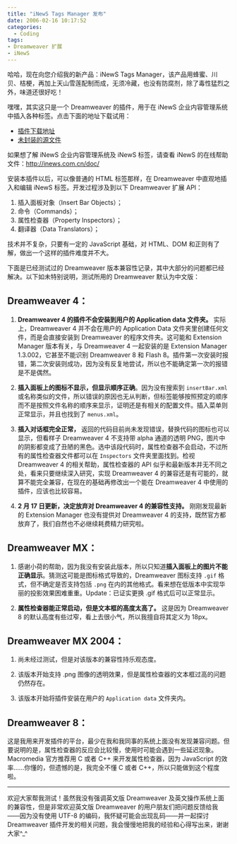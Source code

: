 ```yaml
---
title: "iNewS Tags Manager 发布"
date: 2006-02-16 10:17:52
categories:
  - Coding
tags:
- Dreamweaver 扩展
- iNewS
---
```

哈哈，现在向您介绍我的新产品：iNewS Tags Manager，该产品用蜂蜜、川贝、桔梗，再加上天山雪莲配制而成，无须冷藏，也没有防腐剂，除了毒性猛烈之外，味道还很好吃！

嘿嘿，其实这只是一个 Dreamweaver 的插件，用于在 iNewS 企业内容管理系统中插入各种标签。点击下面的地址下载试用：

- [插件下载地址](/downloads/iNews.mxp) 
- [未封装的源文件](/downloads/iNews.rar)

如果想了解 iNewS 企业内容管理系统及 iNewS 标签，请查看 iNewS 的在线帮助文件：http://inews.com.cn/doc/

<!-- more -->

安装本插件以后，可以像普通的 HTML 标签那样，在 Dreamweaver 中直观地插入和编辑 iNewS 标签。开发过程涉及到以下 Dreamweaver 扩展 API：

1. 插入面板对象（Insert Bar Objects）； 
2. 命令（Commands）； 
3. 属性检查器（Property Inspectors）； 
4. 翻译器（Data Translators）；

技术并不复杂，只要有一定的 JavaScript 基础，对 HTML、DOM 和正则有了解，做出一个这样的插件难度并不大。 

下面是已经测试过的 Dreamweaver 版本兼容性记录，其中大部分的问题都已经解决。以下如未特别说明，测试所用的 Dreamweaver 默认为中文版：

## Dreamweaver 4： 

1. **Dreamweaver 4 的插件不会安装到用户的 Application data 文件夹。** 实际上，Dreamweaver 4 并不会在用户的 Application Data 文件夹里创建任何文件，而是会直接安装到 Dreamweaver 的程序文件夹。这可能和 Extension Manager 版本有关，与 Dreamweaver 4 一起安装的是 Extension Manager  1.3.002，它甚至不能识别 Dreamweaver 8 和 Flash 8。插件第一次安装时报错，第二次安装则成功，因为没有反复地尝试，所以也不能确定第一次的报错是不是偶然。 

2. **插入面板上的图标不显示，但显示顺序正确**。因为没有搜索到 `insertBar.xml` 或名称类似的文件，所以错误的原因也无从判断，但标签能够按照预定的顺序而不是按照文件名称的顺序来显示，证明还是有相关的配置文件。插入菜单则正常显示，并且也找到了 `menus.xml`。 

3. **插入对话框完全正常，** 返回的代码目前尚未发现错误，替换代码的图标也可以显示，但看样子 Dreamweaver 4 不支持带 alpha 通道的透明 PNG，图片中的阴影都变成了丑陋的黑色。选中该段代码时，属性检查器不会启动，不过所有的属性检查器文件都可以在 `Inspectors` 文件夹里面找到。检视 Dreamweaver 4 的相关帮助，属性检查器的 API 似乎和最新版本并无不同之处，看来只要继续深入研究，实现 Dreamweaver 4 的兼容还是有可能的，就算不能完全兼容，在现在的基础再修改出一个能在 Dreamweaver 4 中使用的插件，应该也比较容易。 

4. **2 月 17 日更新，决定放弃对 Dreamweaver 4 的兼容性支持。** 刚刚发现最新的 Extension Manager 也没有提供对 Dreamweaver 4 的支持，既然官方都放弃了，我们自然也不必继续耗费精力研究啦。

## Dreamweaver MX： 
1. 感谢小荷的帮助，因为我没有安装此版本，所以只知道**插入面板上的图片不能正确显示**。猜测这可能是图标格式导致的，Dreamweaver 图标支持 `.gif` 格式，但不确定是否支持包括 `.png` 在内的其他格式。看来想在低版本中实现华丽的投影效果困难重重。Update：已证实更换 .gif 格式后可以正常显示。 

2. **属性检查器能正常启动，但是文本框的高度太高了。** 这是因为 Dreamweaver 8 的默认高度有些过窄，看上去很小气，所以我擅自将其定义为 18px。

## Dreamweaver MX 2004： 
1. 尚未经过测试，但是对该版本的兼容性持乐观态度。 

2. 该版本开始支持 .png 图像的透明效果，但是属性检查器的文本框过高的问题仍然存在。 
3. 该版本开始将插件安装在用户的 `Application data` 文件夹内。

## Dreamweaver 8： 
这是我用来开发插件的平台，最少在我和我同事的系统上面没有发现兼容问题。但要说明的是，属性检查器的反应会比较慢，使用时可能会遇到一些延迟现象。Macromedia 官方推荐用 C 或者 C++ 来开发属性检查器，因为 JavaScript 的效率……你懂的，但遗憾的是，我完全不懂 C 或者 C++，所以只能做到这个程度啦。

---

欢迎大家帮我测试！虽然我没有强调英文版 Dreamweaver 及英文操作系统上面的兼容性，但是非常欢迎英文版 Dreamweaver 的用户朋友们把问题反馈给我——因为没有使用 UTF-8 的编码，我怀疑可能会出现乱码——并一起探讨 Dreamweaver 插件开发的相关问题，我会慢慢地把我的经验和心得写出来，谢谢大家^_^